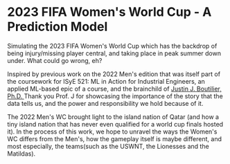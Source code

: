 # 2023 FIFA Women's World Cup - A Prediction Model
Simulating the 2023 FIFA Women's World Cup which has the backdrop of being injury/missing player central, and taking place in peak summer down under. What could go wrong, eh?

Inspired by previous work on the 2022 Men's edition that was itself part of the coursework for ISyE 521: ML in Action for Industrial Engineers, an applied ML-based epic of a course, and the brainchild of [Justin J. Boutilier, Ph.D. ](https://a4hd.github.io/)
Thank you Prof. J for showcasing the importance of the story that the data tells us, and the power and responsibility we hold because of it.

The 2022 Men's WC brought light to the island nation of Qatar (and how a tiny island nation that has never even qualified for a world cup finals hosted it). In the process of this work, we hope to unravel the ways the Women's WC differs from the Men's, how the gameplay itself is maybe different, and most especially, the teams(such as the USWNT, the Lionesses and the Matildas).
